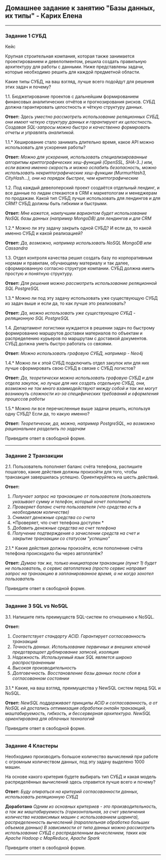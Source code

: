 ## Домашнее задание к занятию "Базы данных, их типы" - Карих Елена
---
### Задание 1 СУБД

Кейс

Крупная строительная компания, которая также занимается проектированием и девелопментом, решила создать правильную архитектуру для работы с данными. 
Ниже представлены задачи, которые необходимо решить для каждой предметной области.

Какие типы СУБД, на ваш взгляд, лучше всего подойдут для решения этих задач и почему?

1.1. Бюджетирование проектов с дальнейшим формированием финансовых аналитических отчётов и прогнозирования рисков. СУБД должна гарантировать целостность и чёткую структуру данных.

**Ответ:** *Здесь уместно рассмотреть использование реляционных СУБД, они имеют четкую структуру данных и гарантируют их целостность.*
*Создавая SQL-запросы можно быстро и качественно формировать отчеты и управлять аналитикой.*

1.1.* Хеширование стало занимать длительно время, какое API можно использовать для ускорения работы?

**Ответ:** *Можно для ускорения, использовать специализированные алгоритмы криптографических хеш-функций (OpenSSL, SHA-3..) или,* 
*если важна именно скорость и можно ослабить безопасность, можно использовать некриптографические хеш-функции (MurmurHash3, CityHash...),*
*они на порядок быстрее, чем криптографические*

1.2. Под каждый девелоперский проект создаётся отдельный лендинг, и все данные по лидам стекаются в CRM к маркетологам и менеджерам по продажам. Какой тип СУБД лучше использовать для лендингов и для CRM? СУБД должны быть гибкими и быстрыми.

**Ответ:** *Мне кажется, наилучшим вариантом будет использование NoSQL базы данных (например MongoDB) для лендингов и для CRM* 

1.2.* Можно ли эту задачу закрыть одной СУБД? И если да, то какой именно СУБД и какой реализацией?

**Ответ:** *Да, возможно, например использовать NoSQL MongoDB или Cassandra*

1.3. Отдел контроля качества решил создать базу по корпоративным нормам и правилам, обучающему материалу и так далее, сформированную согласно структуре компании. СУБД должна иметь простую и понятную структуру.

**Ответ:** *Для решения можно рассмотреть использование реляционной SQL PostgreSQL*

1.3.* Можно ли под эту задачу использовать уже существующую СУБД из задач выше и если да, то как лучше это реализовать?

**Ответ:** *Да, можно использовать уже существующую СУБД - реляционную SQL PostgreSQL*

1.4. Департамент логистики нуждается в решении задач по быстрому формированию маршрутов доставки материалов по объектам и распределению курьеров по маршрутам с доставкой документов. СУБД должна уметь быстро работать со связями.

**Ответ:** *Можно использовать графовую СУБД, например - Neo4j*

1.4.* Можно ли к этой СУБД подключить отдел закупок или для них лучше сформировать свою СУБД в связке с СУБД логистов?

**Ответ:** *Да, теоретически можно использовать графовую СУБД и для отдела закупок, но лучше для них создать отдельную СУБД, они, возможно не так много взаимодействуют*
*между собой и так же могут возникнуть сложности из-за специфических требований и оформления процессов работы*

1.5.* Можно ли все перечисленные выше задачи решить, используя одну СУБД? Если да, то какую именно?

**Ответ:** *Теоретически, да, можно, например PostgreSQL, но возможно рациональнее разделить по задачам*

Приведите ответ в свободной форме.

---
### Задание 2 Транзакции

2.1. Пользователь пополняет баланс счёта телефона, распишите пошагово, какие действия должны произойти для того, чтобы транзакция завершилась успешно. Ориентируйтесь на шесть действий.

**Ответ:**
1. *Получает запрос на транзакцию от пользователя (пользователь указывает сумму и телефон, который хочет пополнить)*
2. *Проверяет баланс счета пользователя (что средства есть в необходимом количестве)*
3. *Снимает денежные средства со счета*
4. *Проверяет, что счет телефона доступен *
5. *Добавить денежные средства на счет телефона*
6. *Получение подтверждения о зачислении средств на счет и закрытие транзакции со статусом "успешно"* 

2.1.* Какие действия должны произойти, если пополнение счёта телефона происходило бы через автоплатёж?

**Ответ:** *Думаю так же, только инициатором транзакции (пункт 1) будет не пользователь, а сервис автоплатежа (просто сервис направит запрос на транзакцию в запланированное время, а не когда захотел пользователь*

Приведите ответ в свободной форме.

---
### Задание 3 SQL vs NoSQL

3.1. Напишите пять преимуществ SQL-систем по отношению к NoSQL.

**Ответ:**
1. *Соответствует стандарту ACID. Гарантирует согласованность транзакций*
2. *Точность данных. Использование первичных и внешних ключей предотвращает дублирование записей, изоляция*
3. *Надежность. Используемый язык SQL является широко распространенным*
4. *Высокая производительность*
5. *Долговечность. Восстановление базы данных после сбоя в согласованном состоянии*

3.1.* Какие, на ваш взгляд, преимущества у NewSQL систем перед SQL и NoSQL.

**Ответ:** *NewSQL поддерживает принципы ACID и согласованность, а от NoSQL ей достались оптимизация обработки онлайн транзакций, маштабируемость, гибкость,*
*и бессерверная архитектура. NewSQL ориентирована для облачных технологий*

Приведите ответ в свободной форме.

---
### Задание 4 Кластеры

Необходимо производить большое количество вычислений при работе с огромным количеством данных, под эту задачу выделено 1000 машин.

На основе какого критерия будете выбирать тип СУБД и какая модель распределённых вычислений здесь справится лучше всего и почему?

**Ответ:** *Буду опираться на критерий согласованности данных, использовать реляционную СУБД*

**Доработано** *Одним из основных критериев - это производительность, а так же маштабируемость (горизонтальная, за счет увеличения количества независимых*
*машин с использованием шаринга), распределенность вычеслений (параллельная обработка больших объемов данных)*
*В зависимости от типа данных можно рассмотреть использование СУБД с распределенным вычеслением, таких как Apache Hadoop c MapReduce, Apache Spark*


Приведите ответ в свободной форме.

---
